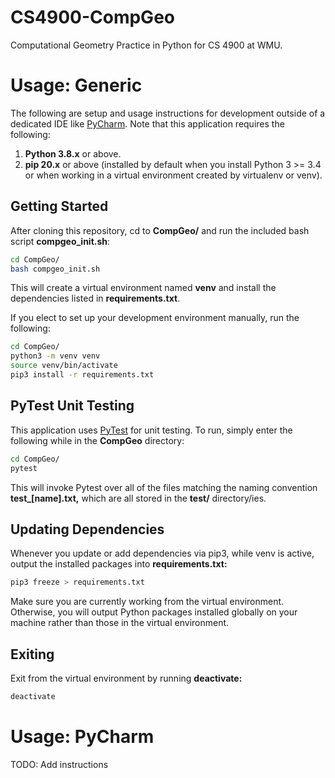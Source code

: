 # CS4900-CompGeo
Computational Geometry Practice in Python for CS 4900 at WMU.

# Usage: Generic

The following are setup and usage instructions for development outside of a dedicated IDE like [PyCharm](https://www.jetbrains.com/pycharm/). Note that this application requires the following:

1. **Python 3.8.x** or above.
2. **pip 20.x** or above (installed by default when you install Python 3 >= 3.4 or when working in a virtual environment created by virtualenv or venv).

## Getting Started

After cloning this repository, cd to **CompGeo/** and run the included
bash script **compgeo_init.sh**:

```bash
cd CompGeo/
bash compgeo_init.sh
```
This will create a virtual environment named **venv** and install the
dependencies listed in **requirements.txt**.

If you elect to set up your development environment manually, run the following:

```bash
cd CompGeo/
python3 -m venv venv
source venv/bin/activate
pip3 install -r requirements.txt
```

## PyTest Unit Testing

This application uses [PyTest](https://docs.pytest.org/en/stable/) for unit testing. To run, simply enter the following while in the **CompGeo** directory:

```bash
cd CompGeo/
pytest
```

This will invoke Pytest over all of the files matching the naming convention **test_[name].txt,** which are all stored in the **test/** directory/ies.

## Updating Dependencies

Whenever you update or add dependencies via pip3, while venv is active, output the installed packages into **requirements.txt:**

```bash
pip3 freeze > requirements.txt
```

Make sure you are currently working from the virtual environment. Otherwise, you will output Python packages installed globally on your machine rather than those in the virtual environment.

## Exiting

Exit from the virtual environment by running **deactivate:**
```bash
deactivate
```

# Usage: PyCharm

TODO: Add instructions